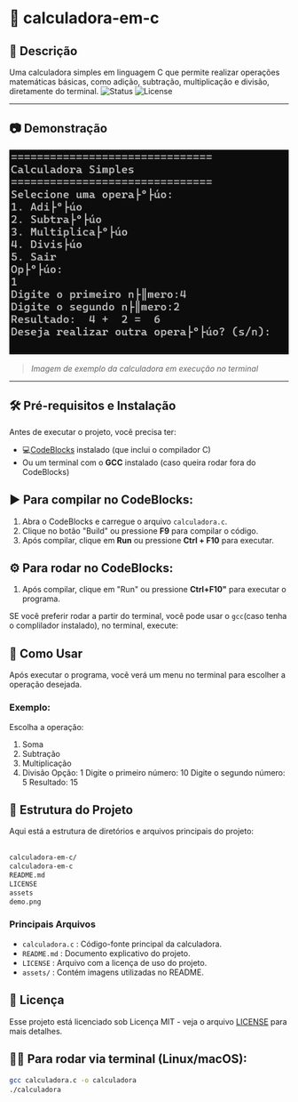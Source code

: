 # :abacus: calculadora-em-c

## :book: Descrição 

Uma calculadora simples em linguagem C que permite realizar operações matemáticas básicas, como adição, subtração, multiplicação e divisão, diretamente do terminal.
![Status](https://img.shields.io/badge/status-finalizado-brightgreen)
![License](https://img.shields.io/badge/license-MIT-blue)

---

## :camera: Demonstração
![demo](assets/demo.png)
> *Imagem de exemplo da calculadora em execução no terminal*

---

## :hammer_and_wrench: Pré-requisitos e Instalação
Antes de executar o projeto, vocẽ precisa ter:

- :computer:[CodeBlocks](http://www.codeblocks.org/downloads) instalado (que inclui o compilador C) 
- Ou um terminal com o **GCC** instalado (caso queira rodar fora do CodeBlocks)


## :arrow_forward: Para compilar no CodeBlocks:

1. Abra o CodeBlocks e carregue o arquivo `calculadora.c`.
2. Clique no botão "Build" ou pressione **F9** para compilar o código.
3. Após compilar, clique em **Run** ou pressione **Ctrl + F10** para executar.

## :gear: Para rodar no CodeBlocks:

1. Após compilar, clique em "Run" ou pressione **Ctrl+F10"** para executar o programa.

SE você preferir rodar a partir do terminal, você pode usar o `gcc`(caso tenha o complilador instalado), no terminal, execute:

## :memo: Como Usar
Após executar o programa, vocẽ verá um menu no terminal para escolher a operação desejada.

### Exemplo:

Escolha a operação:
1. Soma
2. Subtração
3. Multiplicação
4. Divisão 
   Opção: 1
   Digite o primeiro número: 10
   Digite o segundo número: 5
   Resultado: 15 

## :open_file_folder: Estrutura do Projeto

Aqui está a estrutura de diretórios e arquivos principais do projeto:

```

calculadora-em-c/
calculadora-em-c
README.md
LICENSE
assets
demo.png

```

### Principais Arquivos

- `calculadora.c` : Código-fonte principal da calculadora.
- `README.md` : Documento explicativo do projeto.
- `LICENSE` : Arquivo com a licença de uso do projeto.
- `assets/` : Contém imagens utilizadas no README.
 
## :page_facing_up: Licença

Esse projeto está licenciado sob Licença MIT - veja o arquivo [LICENSE](LICENSE) para mais detalhes.

## :technologist: Para rodar via terminal (Linux/macOS):

```bash
gcc calculadora.c -o calculadora
./calculadora
